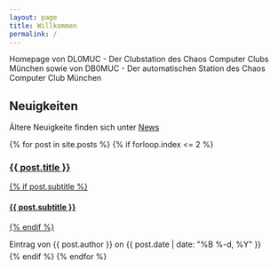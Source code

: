 ```yaml
---
layout: page
title: Willkommen
permalink: /
---
```


Homepage von DL0MUC - Der Clubstation des Chaos Computer Clubs München 
sowie von DB0MUC - Der automatischen Station des Chaos Computer Club München

## Neuigkeiten

Ältere Neuigkeite finden sich unter <a href="/news" title="News">News</a>

<div class="post">
{% for post in site.posts %}
{% if forloop.index <= 2 %}
    <div class="post-preview">
        <a href="{{ post.url | prepend: site.baseurl }}">
            <h3 class="post-title"> {{ post.title }} </h3>
            {% if post.subtitle %}
            <h4 class="post-subtitle"> {{ post.subtitle }} </h4>
            {% endif %}
        </a>
        <p class="post-meta" style="margin-bottom:5px">Eintrag von {{ post.author }} on {{ post.date | date: "%B %-d, %Y" }}</p>
    </div>
{% endif %}
{% endfor %}
</div>
